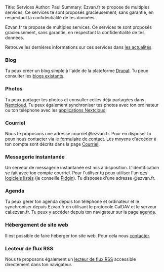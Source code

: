 Title: Services
Author: Paul
Summary: Ezvan.fr te propose de multiples services. Ce services te sont proposés gracieusement, sans garantie, en respectant la confidentialité de tes données.

Ezvan.fr te propose de multiples services. Ce services te sont proposés
gracieusement, sans garantie, en respectant la confidentialité de tes
données.

Retrouve les dernières informations sur ces services dans [les actualités]({tag}Services).

### Blog

Tu peux créer un blog simple à l'aide de la plateforme
[Drupal](https://www.drupal.org/). Tu peux consulter les [blogs
existants](/category/blog.html).

### Photos

Tu peux partager tes photos et consulter celles déjà partagées dans
[Nextcloud](https://www.ezvan.fr/nextcloud). Tu peux également synchroniser tes photos avec
ton ordinateur ou ton téléphone avec les [applications
Nextcloud](https://nextcloud.com/install/#install-clients).

### Courriel

Nous te proposons une adresse courriel @ezvan.fr. Pour en disposer tu
peux nous contacter via [le formulaire de contact]({filename}/pages/contact.md). Les moyens
d'accéder à ton compte sont décrits dans la page [Courriel]({filename}courriel.md).

### Messagerie instantanée

Un serveur de messagerie instantanée est mis à disposition.
L'identification se fait avec ton compte courriel. Pour l'utiliser tu
peux utiliser l'un [des logiciels
listés](http://wiki.jabberfr.org/Clients) (je conseille
[Pidgin](http://www.pidgin.im/)). Tu disposes d'une adresse @ezvan.fr.

### Agenda

Tu peux gérer ton agenda depuis ton téléphone et ordinateur et le
synchroniser depuis Ezvan.fr en utilisant le protocole CalDAV et le
serveur cal.ezvan.fr. Tu peux y accéder depuis ton navigateur sur la
page [agenda](/agenda).

### Hébergement de site web

Il est possible de faire héberger ton site web. Pour cela nous
[contacter]({filename}/pages/contact.md).

### Lecteur de flux RSS

Nous te proposons également un [lecteur de flux
RSS](https://www.ezvan.fr/rss/) accessible directement dans ton
navigateur.
